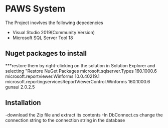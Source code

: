 # PAWS System

The Project inovlves  the following  depedencies
- Visual Studio 2019(Community Version)
- Microsoft SQL Server Tool 18


## Nuget packages to install
***restore them by right-clicking on the solution in Solution Explorer and selecting "Restore NuGet Packages
microsoft.sqlserver.Types 160.1000.6
microsoft.reportviewer.Winforms 10.0.40219.1
microsoft.reportingservicesReportViewerControl.Winforms 160.1000.6
gunaui 2.0.2.5

## Installation
-download the Zip file and extract its contents
-In DbConnect.cs change the connection string to the connection string in the database




